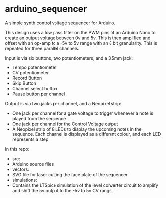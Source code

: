 # arduino_sequencer
A simple synth control voltage sequencer for Arduino.

This design uses a low pass filter on the PWM pins of an Arduino Nano to create an output voltage between 0v and 5v. This is then amplified and offset with an op-amp to a -5v to 5v range with an 8 bit granularity. This is repeated for three parallel channels.

Input is via six buttons, two potentiometers, and a 3.5mm jack:
 - Tempo potentiometer
 - CV potentiometer
 - Record Button
 - Skip Button
 - Channel select button
 - Pause button per channel

Output is via two jacks per channel, and a Neopixel strip:
 - One jack per channel for a gate voltage to trigger whenever a note is played from the sequence
 - One jack per channel for the Control Voltage output
 - A Neopixel strip of 8 LEDs to display the upcoming notes in the sequence. Each channel is displayed as a different colour, and each LED represents a step

In this repo:
 - src:
  - Arduino source files
 - vectors:
  - SVG file for laser cutting the face plate of the sequencer
 - simulations:
  - Contains the LTSpice simulation of the level converter circuit to amplify and shift the 5v output to the -5v to 5v CV range.